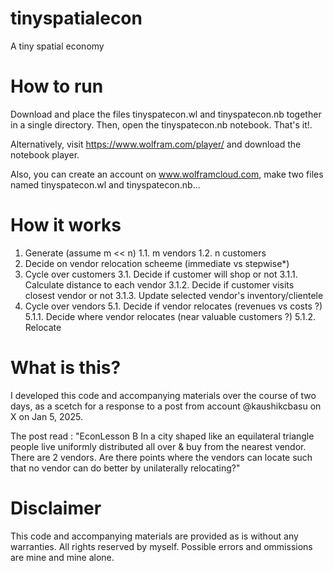 # tinyspatialecon
A tiny spatial economy

# How to run
Download and place the files tinyspatecon.wl and tinyspatecon.nb together in a single directory. Then, open the tinyspatecon.nb notebook. That's it!.

Alternatively, visit https://www.wolfram.com/player/ and download the notebook player. 

Also, you can create an account on www.wolframcloud.com, make two files named tinyspatecon.wl and tinyspatecon.nb...

# How it works
1. Generate (assume m << n)
	1.1. m vendors
	1.2. n customers
2. Decide on vendor relocation scheeme (immediate vs stepwise*)
3. Cycle over customers
	3.1. Decide if customer will shop or not
		3.1.1. Calculate distance to each vendor
		3.1.2. Decide if customer visits closest vendor or not
   		3.1.3. Update selected vendor's inventory/clientele
5. Cycle over vendors
 	5.1. Decide if vendor relocates (revenues vs costs ?)
   	5.1.1. Decide where vendor relocates (near valuable customers ?)
   	5.1.2. Relocate 
   
# What is this?
I developed this code and accompanying materials over the course of two days, as a scetch for a response to a post from account @kaushikcbasu on X on Jan 5, 2025.

The post read : "EconLesson B 
In a city shaped like an equilateral triangle people live uniformly distributed all over & buy from the nearest vendor. 
There are 2 vendors. Are there points where the vendors can locate such that no vendor can do better by unilaterally relocating?"

# Disclaimer
This code and accompanying materials are provided as is without any warranties.
All rights reserved by myself. Possible errors and ommissions are mine and mine alone.
